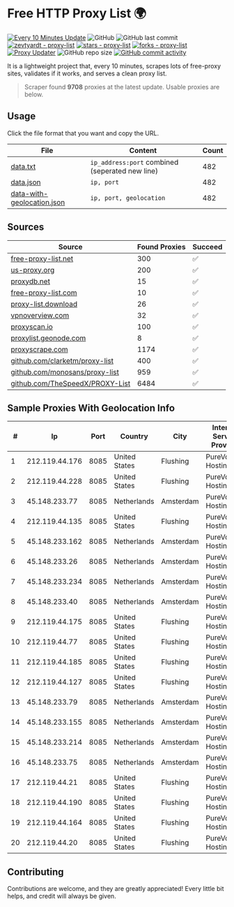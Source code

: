
# Free HTTP Proxy List 🌍

[![Every 10 Minutes Update](https://github.com/mertguvencli/http-proxy-list/actions/workflows/main.yml/badge.svg?branch=main)](https://github.com/mertguvencli/http-proxy-list/actions/workflows/main.yml)
![GitHub](https://img.shields.io/github/license/mertguvencli/http-proxy-list)
![GitHub last commit](https://img.shields.io/github/last-commit/mertguvencli/http-proxy-list)
[![zevtyardt - proxy-list](https://img.shields.io/static/v1?label=zevtyardt&message=proxy-list&color=blue&logo=github)](https://github.com/zevtyardt/proxy-list "Go to GitHub repo")
[![stars - proxy-list](https://img.shields.io/github/stars/zevtyardt/proxy-list?style=social)](https://github.com/zevtyardt/proxy-list)
[![forks - proxy-list](https://img.shields.io/github/forks/zevtyardt/proxy-list?style=social)](https://github.com/zevtyardt/proxy-list)
[![Proxy Updater](https://github.com/zevtyardt/proxy-list/workflows/Proxy%20Updater/badge.svg)](https://github.com/zevtyardt/proxy-list/actions?query=workflow:"Proxy+Updater")
![GitHub repo size](https://img.shields.io/github/repo-size/zevtyardt/proxy-list)
[![GitHub commit activity](https://img.shields.io/github/commit-activity/m/zevtyardt/proxy-list?logo=commits)](https://github.com/zevtyardt/proxy-list/commits/main)

It is a lightweight project that, every 10 minutes, scrapes lots of free-proxy sites, validates if it works, and serves a clean proxy list.

> Scraper found **9708** proxies at the latest update. Usable proxies are below.

## Usage

Click the file format that you want and copy the URL.

|File|Content|Count|
|----|-------|-----|
|[data.txt](https://raw.githubusercontent.com/mertguvencli/http-proxy-list/main/proxy-list/data.txt)|`ip_address:port` combined (seperated new line)|482|
|[data.json](https://raw.githubusercontent.com/mertguvencli/http-proxy-list/main/proxy-list/data.json)|`ip, port`|482|
|[data-with-geolocation.json](https://raw.githubusercontent.com/mertguvencli/http-proxy-list/main/proxy-list/data-with-geolocation.json)|`ip, port, geolocation`|482|

## Sources

|Source|Found Proxies|Succeed|
|------|-------------|-------|
|[free-proxy-list.net](https://free-proxy-list.net)|300|✅|
|[us-proxy.org](https://www.us-proxy.org)|200|✅|
|[proxydb.net](http://proxydb.net)|15|✅|
|[free-proxy-list.com](https://free-proxy-list.com/?page=&port=&type%5B%5D=http&type%5B%5D=https&up_time=0&search=Search)|10|✅|
|[proxy-list.download](https://www.proxy-list.download/HTTP)|26|✅|
|[vpnoverview.com](https://vpnoverview.com/privacy/anonymous-browsing/free-proxy-servers)|32|✅|
|[proxyscan.io](https://www.proxyscan.io)|100|✅|
|[proxylist.geonode.com](https://proxylist.geonode.com/api/proxy-list?limit=300&page=1&sort_by=lastChecked&sort_type=desc&protocols=http,https)|8|✅|
|[proxyscrape.com](https://api.proxyscrape.com/v2/?request=displayproxies&protocol=http&timeout=10000&country=all&ssl=all&anonymity=all)|1174|✅|
|[github.com/clarketm/proxy-list](https://raw.githubusercontent.com/clarketm/proxy-list/master/proxy-list-raw.txt)|400|✅|
|[github.com/monosans/proxy-list](https://raw.githubusercontent.com/monosans/proxy-list/main/proxies/http.txt)|959|✅|
|[github.com/TheSpeedX/PROXY-List](https://raw.githubusercontent.com/TheSpeedX/PROXY-List/master/http.txt)|6484|✅|


## Sample Proxies With Geolocation Info

|#|Ip|Port|Country|City|Internet Service Provider|
|-|--|----|-------|----|-------------------------|
|1|212.119.44.176|8085|United States|Flushing|PureVoltage Hosting Inc.|
|2|212.119.44.228|8085|United States|Flushing|PureVoltage Hosting Inc.|
|3|45.148.233.77|8085|Netherlands|Amsterdam|PureVoltage Hosting Inc.|
|4|212.119.44.135|8085|United States|Flushing|PureVoltage Hosting Inc.|
|5|45.148.233.162|8085|Netherlands|Amsterdam|PureVoltage Hosting Inc.|
|6|45.148.233.26|8085|Netherlands|Amsterdam|PureVoltage Hosting Inc.|
|7|45.148.233.234|8085|Netherlands|Amsterdam|PureVoltage Hosting Inc.|
|8|45.148.233.40|8085|Netherlands|Amsterdam|PureVoltage Hosting Inc.|
|9|212.119.44.175|8085|United States|Flushing|PureVoltage Hosting Inc.|
|10|212.119.44.77|8085|United States|Flushing|PureVoltage Hosting Inc.|
|11|212.119.44.185|8085|United States|Flushing|PureVoltage Hosting Inc.|
|12|212.119.44.127|8085|United States|Flushing|PureVoltage Hosting Inc.|
|13|45.148.233.79|8085|Netherlands|Amsterdam|PureVoltage Hosting Inc.|
|14|45.148.233.155|8085|Netherlands|Amsterdam|PureVoltage Hosting Inc.|
|15|45.148.233.214|8085|Netherlands|Amsterdam|PureVoltage Hosting Inc.|
|16|45.148.233.75|8085|Netherlands|Amsterdam|PureVoltage Hosting Inc.|
|17|212.119.44.21|8085|United States|Flushing|PureVoltage Hosting Inc.|
|18|212.119.44.190|8085|United States|Flushing|PureVoltage Hosting Inc.|
|19|212.119.44.164|8085|United States|Flushing|PureVoltage Hosting Inc.|
|20|212.119.44.20|8085|United States|Flushing|PureVoltage Hosting Inc.|



## Contributing

Contributions are welcome, and they are greatly appreciated! Every
little bit helps, and credit will always be given.

